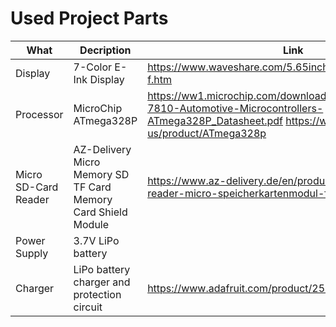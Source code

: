 # Used Project Parts

| What   |  Decription     | Link |
|----------|-------------|------|
| Display| 7-Color E-Ink Display | <https://www.waveshare.com/5.65inch-e-paper-module-f.htm>|
| Processor|MicroChip ATmega328P|<https://ww1.microchip.com/downloads/en/DeviceDoc/Atmel-7810-Automotive-Microcontrollers-ATmega328P_Datasheet.pdf> <https://www.microchip.com/en-us/product/ATmega328p>|
| Micro SD-Card Reader|AZ-Delivery Micro Memory SD TF Card Memory Card Shield Module  |<https://www.az-delivery.de/en/products/copy-of-spi-reader-micro-speicherkartenmodul-fur-arduino>|
|Power Supply| 3.7V LiPo battery |
|Charger|LiPo battery charger and protection circuit|<https://www.adafruit.com/product/259>

